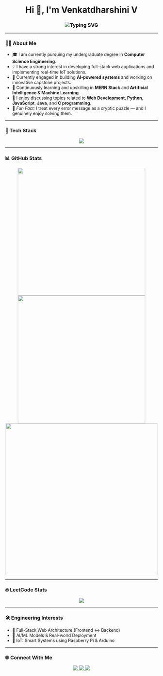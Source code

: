 

<h1 align="center">Hi 👋, I'm Venkatdharshini V</h1>

<h3 align="center">
  <img src="https://readme-typing-svg.demolab.com?font=Fira+Code&size=22&duration=6000&pause=2000&color=F70A9B&center=true&vCenter=true&width=500&lines=Aspiring+Full-Stack+Developer;Tech+Enthusiast+%7C+AI+Explorer;IoT+Innovator+%7C+Problem+Solver" alt="Typing SVG" />
</h3>

---

### 🧑‍💻 About Me

- 🎓 I am currently pursuing my undergraduate degree in **Computer Science Engineering**.
- 💡 I have a strong interest in developing full-stack web applications and implementing real-time IoT solutions.
- 🚀 Currently engaged in building **AI-powered systems** and working on innovative capstone projects.
- 🌱 Continuously learning and upskilling in **MERN Stack** and **Artificial Intelligence & Machine Learning**
- 💬 I enjoy discussing topics related to **Web Development**, **Python**, **JavaScript**, **Java**, and **C programming**.  
- 🧠 *Fun Fact:* I treat every error message as a cryptic puzzle — and I genuinely enjoy solving them.

---

### 🚀 Tech Stack

<p align="center">
  <img src="https://skillicons.dev/icons?i=html,css,js,python,java,c,react,nodejs,express,mongodb,arduino,raspberrypi,git" />
</p>

---

### 📊 GitHub Stats

<div align="center">
  <img src="https://github-readme-stats.vercel.app/api?username=VENKATDHARSHINI24&show_icons=true&theme=radical" width="420" />
  <img src="https://github-readme-streak-stats.herokuapp.com/?user=VENKATDHARSHINI24&theme=radical" width="420" />
</div>

<div align="center">
  <img src="https://github-readme-stats.vercel.app/api/top-langs/?username=VENKATDHARSHINI24&layout=compact&theme=radical" width="500" />
</div>

---

### 🔥 LeetCode Stats

<p align="center">
  <img src="https://leetcard.jacoblin.cool/venkatdharshiniv?theme=dark&font=Karma&ext=contest" />
</p>

---

### 🛠️ Engineering Interests

- 🌉 Full-Stack Web Architecture (Frontend ↔️ Backend)
- 🧠 AI/ML Models & Real-world Deployment
- 🔋 IoT: Smart Systems using Raspberry Pi & Arduino

---

### 🌐 Connect With Me

<p align="center">
  <a href="https://www.linkedin.com/in/venkatdharshini24/" target="_blank">
    <img src="https://img.shields.io/badge/LinkedIn-blue?style=for-the-badge&logo=linkedin&logoColor=white"/>
  </a>
  <a href="https://leetcode.com/u/venkatdharshiniv/" target="_blank">
    <img src="https://img.shields.io/badge/LeetCode-FFA116?style=for-the-badge&logo=leetcode&logoColor=white"/>
  </a>
  <a href="mailto:venkatdharshini.v@gmail.com" target="_blank">
    <img src="https://img.shields.io/badge/Gmail-D14836?style=for-the-badge&logo=gmail&logoColor=white"/>
  </a>
</p>
